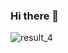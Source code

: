 ### Hi there 👋

![result_4](https://t1.daumcdn.net/cafeattach/1IHuH/d6903f124041e538c4c1a44b2504e7c564466dda)


<!--
**anhyeryeon2/anhyeryeon2** is a ✨ _special_ ✨ repository because its `README.md` (this file) appears on your GitHub profile.

Here are some ideas to get you started:

- 🔭 I’m currently working on ...
- 🌱 I’m currently learning ...
- 👯 I’m looking to collaborate on ...
- 🤔 I’m looking for help with ...
- 💬 Ask me about ...
- 📫 How to reach me: ...
- 😄 Pronouns: ...
- ⚡ Fun fact: ...
-->

